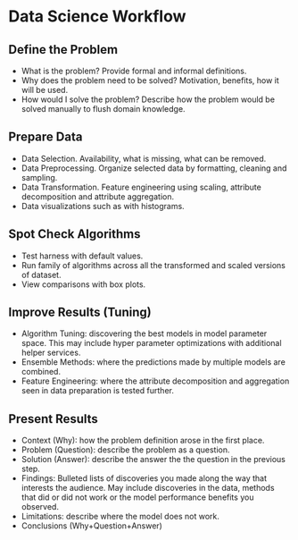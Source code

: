 # Data Science Workflow

## Define the Problem

- What is the problem? Provide formal and informal definitions.
- Why does the problem need to be solved? Motivation, benefits, how it will be used.
- How would I solve the problem? Describe how the problem would be solved manually to flush domain knowledge.

## Prepare Data

- Data Selection. Availability, what is missing, what can be removed.
- Data Preprocessing. Organize selected data by formatting, cleaning and sampling.
- Data Transformation. Feature engineering using scaling, attribute decomposition and attribute aggregation.
- Data visualizations such as with histograms.

## Spot Check Algorithms

- Test harness with default values.
- Run family of algorithms across all the transformed and scaled versions of dataset.
- View comparisons with box plots.

## Improve Results (Tuning)

- Algorithm Tuning: discovering the best models in model parameter space. This may include hyper parameter optimizations with additional helper services.
- Ensemble Methods: where the predictions made by multiple models are combined.
- Feature Engineering: where the attribute decomposition and aggregation seen in data preparation is tested further.

## Present Results

- Context (Why): how the problem definition arose in the first place.
- Problem (Question): describe the problem as a question.
- Solution (Answer): describe the answer the the question in the previous step.
- Findings: Bulleted lists of discoveries you made along the way that interests the audience. May include discoveries in the data, methods that did or did not work or the model performance benefits you observed.
- Limitations: describe where the model does not work.
- Conclusions (Why+Question+Answer)
